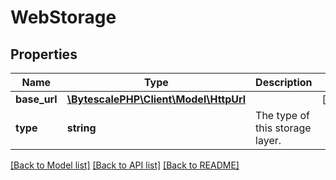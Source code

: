 # WebStorage

## Properties

| Name         | Type                                                 | Description                     | Notes      |
| ------------ | ---------------------------------------------------- | ------------------------------- | ---------- |
| **base_url** | [**\BytescalePHP\Client\Model\HttpUrl**](HttpUrl.md) |                                 | [optional] |
| **type**     | **string**                                           | The type of this storage layer. |

[[Back to Model list]](../../README.md#documentation-for-models) [[Back to API list]](../../README.md#documentation-for-api-endpoints) [[Back to README]](../../README.md)

